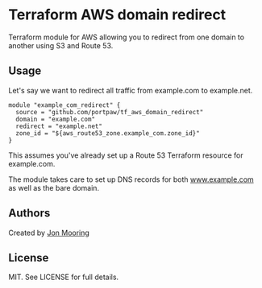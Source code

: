 # Terraform AWS domain redirect

Terraform module for AWS allowing you to redirect from one domain to another using S3 and Route 53.

## Usage

Let's say we want to redirect all traffic from example.com to example.net.

```
module "example_com_redirect" {
  source = "github.com/portpaw/tf_aws_domain_redirect"
  domain = "example.com"
  redirect = "example.net"
  zone_id = "${aws_route53_zone.example_com.zone_id}"
}
```

This assumes you've already set up a Route 53 Terraform resource for example.com.

The module takes care to set up DNS records for both www.example.com as well as the bare domain.

## Authors

Created by [Jon Mooring](https://github.com/portpaw)

## License

MIT. See LICENSE for full details.
